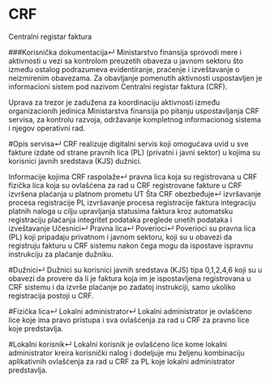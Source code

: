 # CRF
Centralni registar faktura


###Korisnička dokumentacija↵
Ministarstvo finansija sprovodi mere i aktivnosti u vezi sa kontrolom preuzetih obaveza u javnom sektoru što između ostalog podrazumeva evidentiranje, praćenje i izveštavanje o neizmirenim obavezama. Za obavljanje pomenutih aktivnosti uspostavljen je informacioni sistem pod nazivom Centralni registar faktura (CRF).

Uprava za trezor je zadužena za koordinaciju aktivnosti između organizacionih jedinica Ministarstva finansija po pitanju uspostavljanja CRF servisa, za kontrolu razvoja, održavanje kompletnog informacionog sistema i njegov operativni rad.

#Opis servisa↵
CRF realizuje digitalni servis koji omogućava uvid u sve fakture izdate od strane pravnih lica (PL) (privatni i javni sektor) u kojima su korisnici javnih sredstava (KJS) dužnici.

Informacije kojima CRF raspolaže↵
pravna lica koja su registrovana u CRF
fizička lica koja su ovlašćena za rad u CRF
registrovane fakture u CRF
izvršena plaćanja u platnom prometu UT
Šta CRF obezbeđuje↵
izvršavanje procesa registracije PL
izvršavanje procesa registracije faktura
integraciju platnih naloga u cilju upravljanja statusima faktura kroz automatsku registraciju plaćanja
integritet podataka
preglede unetih podataka i izveštavanje
Učesnici↵
Pravna lica↵
Poverioci↵
Poverioci su pravna lica (PL) koji pripadaju privatnom i javnom sektoru, koji su u obavezi da registruju fakturu u CRF sistemu nakon čega mogu da ispostave ispravnu instrukciju za plaćanje dužniku.

#Dužnici↵
Dužnici su korisnici javnih sredstava (KJS) tipa 0,1,2,4,6 koji su u obavezi da provere da li je faktura koja im je ispostavljena registrovana u CRF sistemu i da izvrše plaćanje po zadatoj instrukciji, samo ukoliko registracija postoji u CRF.

#Fizička lica↵
Lokalni administrator↵
Lokalni administrator je ovlašćeno lice koje ima pravo pristupa i sva ovlašćenja za rad u CRF za pravno lice koje predstavlja.

#Lokalni korisnik↵
Lokalni korisnik je ovlašćeno lice kome lokalni administrator kreira korisnički nalog i dodeljuje mu željenu kombinaciju aplikativnih ovlašćenja za rad u CRF za PL koje lokalni administrator predstavlja.
